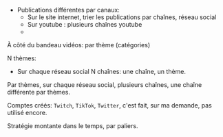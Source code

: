 
* Publications différentes par canaux:
  * Sur le site internet, trier les publications par chaînes, réseau social
  * Sur youtube : plusieurs chaînes youtube
  * 

À côté du bandeau vidéos: par thème (catégories)

N thèmes:
* Sur chaque réseau social N chaînes: une chaîne, un thème.

Par thèmes, sur chaque réseau social, plusieurs chaînes, une chaîne différente par thèmes.

Comptes créés: `Twitch`, `TikTok`, `Twitter`, c'est fait, sur ma demande, pas utilisé encore.

Stratégie montante dans le temps, par paliers.

